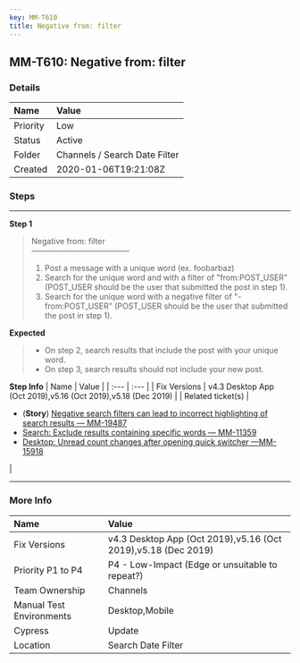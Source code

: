 ```yaml
---
key: MM-T610
title: Negative from: filter
---
```


## MM-T610: Negative from: filter

### Details

| Name     | Value                         |
| :------- | :---------------------------- |
| Priority | Low                           |
| Status   | Active                        |
| Folder   | Channels / Search Date Filter |
| Created  | 2020-01-06T19:21:08Z          |

### Steps

<hr/>

**Step 1**

> <article>Negative from: filter<br>–––––––––––––––––––––––––<ol><li>Post a message with a unique word (ex. foobarbaz)</li><li>Search for the unique word and with a filter of "from:POST_USER" (POST_USER should be the user that submitted the post in step 1).</li><li>Search for the unique word with a negative filter of "-from:POST_USER" (POST_USER should be the user that submitted the post in step 1).</li></ol></article>

**Expected**

> <article><ul><li>On step 2, search results that include the post with your unique word.</li><li>On step 3, search results should not include your new post.</li></ul></article>

**Step Info**
| Name | Value |
| :--- | :--- |
| Fix Versions | v4.3 Desktop App (Oct 2019),v5.16 (Oct 2019),v5.18 (Dec 2019) |
| Related ticket(s) | <ul><li>(<strong>Story</strong>) <a href="https://mattermost.atlassian.net/browse/MM-19487" rel="noopener noreferrer" target="_blank">Negative search filters can lead to incorrect highlighting of search results — MM-19487</a></li><li><a href="https://mattermost.atlassian.net/browse/MM-11359" rel="noopener noreferrer" target="_blank">Search: Exclude results containing specific words — MM-11359</a></li><li><a href="https://mattermost.atlassian.net/browse/MM-15918">Desktop: Unread count changes after opening quick switcher —MM-15918</a></li></ul> |

<hr/>

### More Info

| Name                     | Value                                                         |
| :----------------------- | :------------------------------------------------------------ |
| Fix Versions             | v4.3 Desktop App (Oct 2019),v5.16 (Oct 2019),v5.18 (Dec 2019) |
| Priority P1 to P4        | P4 - Low-Impact (Edge or unsuitable to repeat?)               |
| Team Ownership           | Channels                                                      |
| Manual Test Environments | Desktop,Mobile                                                |
| Cypress                  | Update                                                        |
| Location                 | Search Date Filter                                            |

